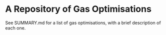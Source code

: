 # A Repository of Gas Optimisations

See SUMMARY.md for a list of gas optimisations, with a brief description of each one.
